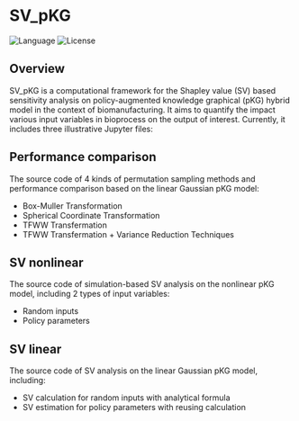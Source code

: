 # SV_pKG
![Language](https://img.shields.io/badge/language-JupyterNotebook-brightgreen)
![License](https://img.shields.io/badge/license-Apache2.0-yellow)
## Overview
SV_pKG is a computational framework for the Shapley value (SV) based sensitivity analysis on policy-augmented knowledge graphical (pKG) hybrid model in the context of biomanufacturing. It aims to quantify the impact various input variables in bioprocess on the output of interest. Currently, it includes three illustrative Jupyter files:
## Performance comparison 
   The source code of 4 kinds of permutation sampling methods and performance comparison based on the linear Gaussian pKG model:
   - Box-Muller Transformation
   - Spherical Coordinate Transformation
   - TFWW Transfermation
   - TFWW Transfermation + Variance Reduction Techniques
## SV nonlinear
   The source code of simulation-based SV analysis on the nonlinear pKG model, including 2 types of input variables:
   - Random inputs
   - Policy parameters
## SV linear
   The source code of SV analysis on the linear Gaussian pKG model, including:
   - SV calculation for random inputs with analytical formula
   - SV estimation for policy parameters with reusing calculation

